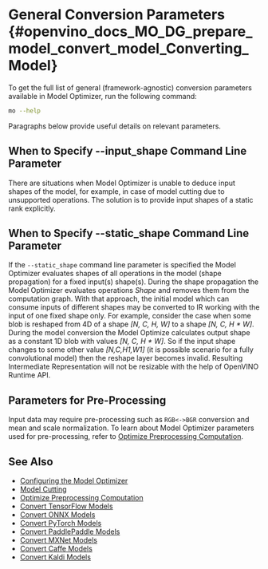 # General Conversion Parameters {#openvino_docs_MO_DG_prepare_model_convert_model_Converting_Model}

To get the full list of general (framework-agnostic) conversion parameters available in Model Optimizer, run the following command:

```sh
mo --help
```

Paragraphs below provide useful details on relevant parameters.

## When to Specify --input_shape Command Line Parameter <a name="when_to_specify_input_shapes"></a>
There are situations when Model Optimizer is unable to deduce input shapes of the model, for example, in case of model cutting due to unsupported operations.
The solution is to provide input shapes of a static rank explicitly.

## When to Specify --static_shape Command Line Parameter
If the `--static_shape` command line parameter is specified the Model Optimizer evaluates shapes of all operations in the model (shape propagation) for a fixed input(s) shape(s). During the shape propagation the Model Optimizer evaluates operations *Shape* and removes them from the computation graph. With that approach, the initial model which can consume inputs of different shapes may be converted to IR working with the input of one fixed shape only. For example, consider the case when some blob is reshaped from 4D of a shape *[N, C, H, W]* to a shape *[N, C, H \* W]*. During the model conversion the Model Optimize calculates output shape as a constant 1D blob with values *[N, C, H \* W]*. So if the input shape changes to some other value *[N,C,H1,W1]* (it is possible scenario for a fully convolutional model) then the reshape layer becomes invalid.
Resulting Intermediate Representation will not be resizable with the help of OpenVINO Runtime API.

## Parameters for Pre-Processing
Input data may require pre-processing such as `RGB<->BGR` conversion and mean and scale normalization. To learn about Model Optimizer parameters used for pre-processing, refer to [Optimize Preprocessing Computation](../Additional_Optimizations.md).

## See Also
* [Configuring the Model Optimizer](../../Deep_Learning_Model_Optimizer_DevGuide.md)
* [Model Cutting](Cutting_Model.md)
* [Optimize Preprocessing Computation](../Additional_Optimizations.md)
* [Convert TensorFlow Models](Convert_Model_From_TensorFlow.md)
* [Convert ONNX Models](Convert_Model_From_ONNX.md)
* [Convert PyTorch Models](Convert_Model_From_PyTorch.md)
* [Convert PaddlePaddle Models](Convert_Model_From_Paddle.md)
* [Convert MXNet Models](Convert_Model_From_MxNet.md)
* [Convert Caffe Models](Convert_Model_From_Caffe.md)
* [Convert Kaldi Models](Convert_Model_From_Kaldi.md)